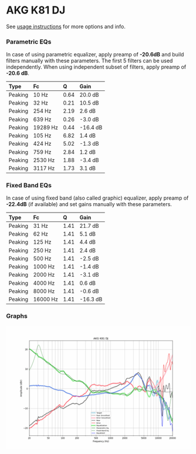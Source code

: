 # AKG K81 DJ
See [usage instructions](https://github.com/jaakkopasanen/AutoEq#usage) for more options and info.

### Parametric EQs
In case of using parametric equalizer, apply preamp of **-20.6dB** and build filters manually
with these parameters. The first 5 filters can be used independently.
When using independent subset of filters, apply preamp of **-20.6 dB**.

| Type    | Fc       |    Q | Gain     |
|:--------|:---------|:-----|:---------|
| Peaking | 10 Hz    | 0.64 | 20.0 dB  |
| Peaking | 32 Hz    | 0.21 | 10.5 dB  |
| Peaking | 254 Hz   | 2.19 | 2.6 dB   |
| Peaking | 639 Hz   | 0.26 | -3.0 dB  |
| Peaking | 19289 Hz | 0.44 | -16.4 dB |
| Peaking | 105 Hz   | 6.82 | 1.4 dB   |
| Peaking | 424 Hz   | 5.02 | -1.3 dB  |
| Peaking | 759 Hz   | 2.84 | 1.2 dB   |
| Peaking | 2530 Hz  | 1.88 | -3.4 dB  |
| Peaking | 3117 Hz  | 1.73 | 3.1 dB   |

### Fixed Band EQs
In case of using fixed band (also called graphic) equalizer, apply preamp of **-22.4dB**
(if available) and set gains manually with these parameters.

| Type    | Fc       |    Q | Gain     |
|:--------|:---------|:-----|:---------|
| Peaking | 31 Hz    | 1.41 | 21.7 dB  |
| Peaking | 62 Hz    | 1.41 | 5.1 dB   |
| Peaking | 125 Hz   | 1.41 | 4.4 dB   |
| Peaking | 250 Hz   | 1.41 | 2.4 dB   |
| Peaking | 500 Hz   | 1.41 | -2.5 dB  |
| Peaking | 1000 Hz  | 1.41 | -1.4 dB  |
| Peaking | 2000 Hz  | 1.41 | -3.1 dB  |
| Peaking | 4000 Hz  | 1.41 | 0.6 dB   |
| Peaking | 8000 Hz  | 1.41 | -0.6 dB  |
| Peaking | 16000 Hz | 1.41 | -16.3 dB |

### Graphs
![](./AKG%20K81%20DJ.png)